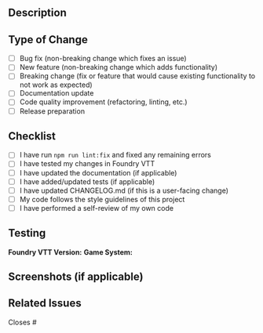 ## Description

<!-- Provide a brief description of the changes in this PR -->

## Type of Change

<!-- Mark the relevant option with an 'x' -->

- [ ] Bug fix (non-breaking change which fixes an issue)
- [ ] New feature (non-breaking change which adds functionality)
- [ ] Breaking change (fix or feature that would cause existing functionality to not work as expected)
- [ ] Documentation update
- [ ] Code quality improvement (refactoring, linting, etc.)
- [ ] Release preparation

## Checklist

<!-- Mark completed items with an 'x' -->

- [ ] I have run `npm run lint:fix` and fixed any remaining errors
- [ ] I have tested my changes in Foundry VTT
- [ ] I have updated the documentation (if applicable)
- [ ] I have added/updated tests (if applicable)
- [ ] I have updated CHANGELOG.md (if this is a user-facing change)
- [ ] My code follows the style guidelines of this project
- [ ] I have performed a self-review of my own code

## Testing

<!-- Describe how you tested these changes -->

**Foundry VTT Version:** 
**Game System:** 

## Screenshots (if applicable)

<!-- Add screenshots to help explain your changes -->

## Related Issues

<!-- Link any related issues here -->

Closes #

